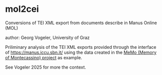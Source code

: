 # mol2cei
Conversions of TEI XML export from documents describe in Manus Online (MOL)

author: Georg Vogeler, University of Graz

Priliminary analysis of the TEI XML exports provided through the interface of https://manus.iccu.sbn.it/ using the data created in the [MeMo (Memory of Montecassino) project](https://manus.iccu.sbn.it/memo) as example.

See Vogeler 2025 for more the context.
